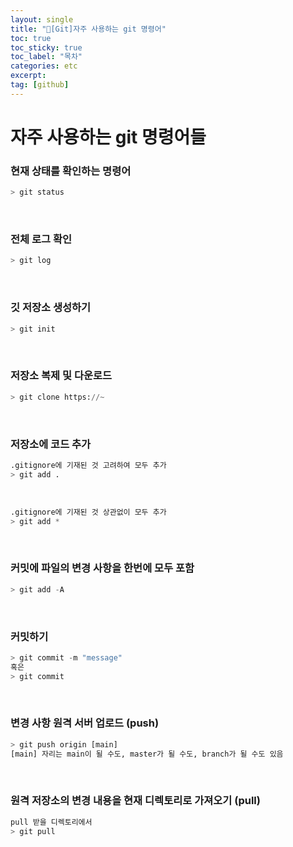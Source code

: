 ```yaml
---
layout: single
title: "📘[Git]자주 사용하는 git 명령어"
toc: true
toc_sticky: true
toc_label: "목차"
categories: etc
excerpt:
tag: [github]
---
```


# 자주 사용하는 git 명령어들

### 현재 상태를 확인하는 명령어
```python
> git status
```
<br>

### 전체 로그 확인
```python
> git log
```
<br>

### 깃 저장소 생성하기
```python
> git init
```
<br>

### 저장소 복제 및 다운로드
```python
> git clone https://~
```
<br>

### 저장소에 코드 추가
```python
.gitignore에 기재된 것 고려하여 모두 추가
> git add .
```
<br>

```python
.gitignore에 기재된 것 상관없이 모두 추가
> git add *
```
<br>

### **커밋에 파일의 변경 사항을 한번에 모두 포함**
```python
> git add -A
```
<br>

### 커밋하기
```python
> git commit -m "message"
혹은
> git commit
```
<br>

### 변경 사항 원격 서버 업로드 (push)
```python
> git push origin [main]
[main] 자리는 main이 될 수도, master가 될 수도, branch가 될 수도 있음
```
<br>

### 원격 저장소의 변경 내용을 현재 디렉토리로 가져오기 (pull)
```python
pull 받을 디렉토리에서
> git pull
```

